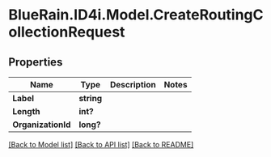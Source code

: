 # BlueRain.ID4i.Model.CreateRoutingCollectionRequest
## Properties

Name | Type | Description | Notes
------------ | ------------- | ------------- | -------------
**Label** | **string** |  | 
**Length** | **int?** |  | 
**OrganizationId** | **long?** |  | 

[[Back to Model list]](../README.md#documentation-for-models) [[Back to API list]](../README.md#documentation-for-api-endpoints) [[Back to README]](../README.md)

